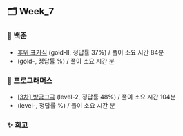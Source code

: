 ## 🗂️ Week_7

### 🤖 백준

- [후위 표기식](https://www.acmicpc.net/problem/1918) (gold-II, 정답률 37%) / 풀이 소요 시간 84분
- []() (gold-, 정답률 %) / 풀이 소요 시간 분

### 👾 프로그래머스

- [[3차] 방금그곡](https://school.programmers.co.kr/learn/courses/30/lessons/17683#qna) (level-2, 정답률 48%) / 풀이 소요 시간 104분
- []() (level-, 정답률 %) / 풀이 소요 시간 분

### ✨ 회고
